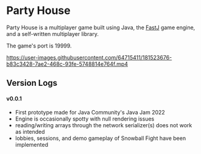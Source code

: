 # Party House

Party House is a multiplayer game built using Java, the [FastJ](https://github.com/FastJ/fastjengine) game engine, and a self-written multiplayer library.

The game's port is 19999.

https://user-images.githubusercontent.com/64715411/181523676-b83c3428-7ae2-468c-93fe-5748814e764f.mp4

## Version Logs

#### v0.0.1
- First prototype made for Java Community's Java Jam 2022
- Engine is occasionally spotty with null rendering issues
- reading/writing arrays through the network serializer(s) does not work as intended
- lobbies, sessions, and demo gameplay of Snowball Fight have been implemented

